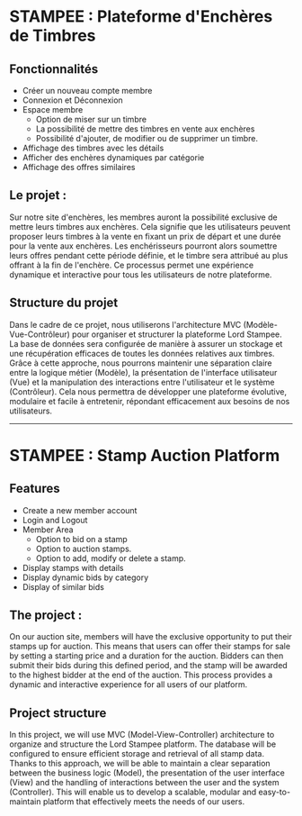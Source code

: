 # STAMPEE : Plateforme d'Enchères de Timbres

## Fonctionnalités

- Créer un nouveau compte membre
- Connexion et Déconnexion
- Espace membre 
  - Option de miser sur un timbre
  - La possibilité de mettre des timbres en vente aux enchères
  - Possibilité d'ajouter, de modifier ou de supprimer un timbre.
- Affichage des timbres avec les détails
- Afficher des enchères dynamiques par catégorie 
- Affichage des offres similaires
## Le projet : 
Sur notre site d'enchères, les membres auront la possibilité exclusive de mettre leurs timbres aux enchères. Cela signifie que les utilisateurs peuvent proposer leurs timbres à la vente en fixant un prix de départ et une durée pour la vente aux enchères. Les enchérisseurs pourront alors soumettre leurs offres pendant cette période définie, et le timbre sera attribué au plus offrant à la fin de l'enchère. Ce processus permet une expérience dynamique et interactive pour tous les utilisateurs de notre plateforme.
## Structure du projet
 Dans le cadre de ce projet, nous utiliserons l'architecture MVC (Modèle-Vue-Contrôleur) pour organiser et structurer la plateforme Lord Stampee. La base de données sera configurée de manière à assurer un stockage et une récupération efficaces de toutes les données relatives aux timbres. Grâce à cette approche, nous pourrons maintenir une séparation claire entre la logique métier (Modèle), la présentation de l'interface utilisateur (Vue) et la manipulation des interactions entre l'utilisateur et le système (Contrôleur). Cela nous permettra de développer une plateforme évolutive, modulaire et facile à entretenir, répondant efficacement aux besoins de nos utilisateurs. 

*** 

# STAMPEE : Stamp Auction Platform

## Features

- Create a new member account
- Login and Logout
- Member Area 
  - Option to bid on a stamp
  - Option to auction stamps.
  - Option to add, modify or delete a stamp.
- Display stamps with details
- Display dynamic bids by category 
- Display of similar bids
## The project : 
On our auction site, members will have the exclusive opportunity to put their stamps up for auction. This means that users can offer their stamps for sale by setting a starting price and a duration for the auction. Bidders can then submit their bids during this defined period, and the stamp will be awarded to the highest bidder at the end of the auction. This process provides a dynamic and interactive experience for all users of our platform.

## Project structure
 In this project, we will use MVC (Model-View-Controller) architecture to organize and structure the Lord Stampee platform. The database will be configured to ensure efficient storage and retrieval of all stamp data. Thanks to this approach, we will be able to maintain a clear separation between the business logic (Model), the presentation of the user interface (View) and the handling of interactions between the user and the system (Controller). This will enable us to develop a scalable, modular and easy-to-maintain platform that effectively meets the needs of our users. 

